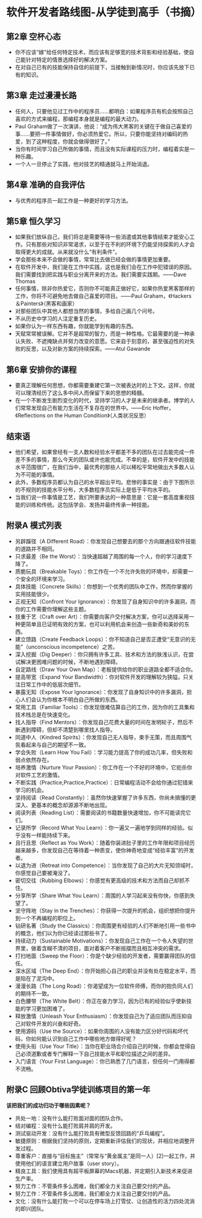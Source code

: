 # 软件开发者路线图-从学徒到高手（书摘）

## 第2章 空杯心态

* 你不应该“嫁”给任何特定技术，而应该有足够宽的技术背影和经验基础，使自己能针对特定的情景选择好的解决方案。
* 在对自己已有的技能保持自信的前提下，当接触到新情况时，你应该先放下已有的知识。

## 第3章 走过漫漫长路

* 任何人，只要他见过工作中的程序员……都明白：如果程序员有机会按照自己喜欢的方式来编程，那编程本身就是编程的最大动力。
* Paul Graham做了一次演讲，他说：“成为伟大黑客的关键在于做自己喜爱的事……要把一件事情做好，你必须热爱它。所以，只要你能坚持对编码的热爱，到了这种程度，你就会做得很好了。”
* 当你有时间学习自己所做的事情，而且没有实际课程的压力时，编程着实是一种乐趣。
* 一个人一旦停止了实践，他对技艺的精通就马上开始消退。

## 第4章 准确的自我评估

* 与优秀的程序员一起工作是一种更好的学习方法。

## 第5章 恒久学习

* 如果我们放纵自己，我们将总是需要等待一些消遣或其他事情结束才能安心工作。只有那些对知识非常渴求，以至于在不利的环境下仍能坚持探索的人才会取得更大的成就。从来就没什么“有利条件”。
* 学会那些本来不会做的事情，常常比去做已经会做的事情更加重要。
* 在软件开发中，我们是在工作中实践，这也是我们会在工作中犯错误的原因。我们需要找到把实践与职业分离开来的方法。我们需要实践期。——Dave Thomas
* 任何事情，除非你热爱它，否则你不可能真正做好它，如果你热爱黑客那样的工作，你将不可避免地去做自己喜爱的项目。——Paul Graham，《Hackers＆Painters》（黑客和画家）
* 对那些团队中其他人都想当然的事情，多给自己画几个问号。
* 不从历史中学习的人注定重复历史。
* 如果你认为一样东西有趣，你就能学到有趣的东西。
* 天赋常常被误解。它并不是超常的智力，而是一种性格。它最需要的是一种承认失败、不遮掩缺点并努力改变的意愿。它来自于刻意的，甚至强迫性的对失败的反思，以及对新方案的持续探索。——Atul Gawande

## 第6章 安排你的课程

* 要真正理解任何思想，你都需要重建它第一次被表达时的上下文。这样，你就可以理清经历了这么多中间人而保留下来的思想的精髓。
* 在一个不断发生剧烈变化的时代，坚持学习的人才是未来的继承者。博学的人们常常发现自己有能力生活在不复存在的世界中。——Eric Hoffer，《Reflections on the Human Condition》（人类状况反思）

## 结束语

* 他们希望，如果曾经有一支人数和经验水平都差不多的团队在过去能完成一件差不多的事情，那么今天的团队或许也能完成。不幸的是，软件开发中的技能水平范围很广，在我们当中，最优秀的那些人可以稀松平常地做出大多数人认为不可能的事情。
* 此外，多数程序员都认为自己的水平超出平均。悲惨的事实是：由于下图所示的不规则的技能水平分布，大多数程序员实际上是低于平均水平的。
* 当我们说一件事情是工艺，我们所要表达的一种意思是：它是一套高度重视技能的训练和传统。这包括学会、发扬并最终传承一种技能。

## 附录A 模式列表

* 另辟蹊径（A Different Road）：你发现自己想要去的那个方向跟通往软件技能的道路并不相同。
* 只求最差（Be the Worst）：当快速超越了周围的每一个人，你的学习速度下降了。
* 质脆玩具（Breakable Toys）：你工作在一个不允许失败的环境中，却需要一个安全的环境来学习。
* 具体技能（Concrete Skills）：你想到一个优秀的团队中工作，然而你掌握的实用技能很少。
* 正视无知（Confront Your Ignorance）：你发现了自身知识中的许多漏洞，而你的工作需要你理解这些主题。
* 技重于艺（Craft over Art）：你需要向客户交付解决方案，你可以选择采用一种更简单且已证明有效的方案，也可以利用机会来创造一些新奇和美妙的东西。
* 建立馈路（Create Feedback Loops）：你不知道自己是否正遭受“无意识的无能”（unconscious incompetence）之苦。
* 深入挖掘（Dig Deeper）：你只拥有许多工具、技术和方法的肤浅认识，在尝试解决更困难问题的时候，不断地遇到障碍。
* 自定路线（Draw Your Own Map）：老板提供给你的职业道路全都不适合你。
* 提高带宽（Expand Your Bandwidth）：你对软件开发的理解较为狭隘，只关注日常工作中的低层次细节。
* 暴露无知（Expose Your Ignorance）：你发现了自身知识中的许多漏洞，担心人们会认为你根本不明白自己所做的东西。
* 常用工具（Familiar Tools）：你发现很难估算自己的工作，因为你的工具集和技术栈总是在快速变化。
* 找人指导（Find Mentors）：你发现自己花费大量的时间在发明轮子，然后不断遇到障碍，但却不清楚到哪里找人指导。
* 同道中人（Kindred Spirits）：你发现自己无人指导，束手无策，而且周围气氛看起来与自己的期望不一致。
* 学会失败（Learn How You Fail）：学习能力提高了你的成功几率，但失败和弱点依然存在。
* 培养激情（Nurture Your Passion）：你工作在一个不好的环境中，它扼杀你对软件工艺的激情。
* 不断实践（Practice,Practice,Practice）：日常编程活动不会给你通过犯错来学习的机会。
* 坚持阅读（Read Constantly）：虽然你快速掌握了许多东西，你尚未搞懂的更深入、更基本的概念却源源不断地出现。
* 阅读列表（Reading List）：需要阅读的书籍数量快速增加，你不可能读完它们。
* 记录所学（Record What You Learn）：你一遍又一遍地学到同样的经验。似乎没有一样能持续下来。
* 且行且思（Reflect as You Work）：随着你装进肚子里的工作年限和项目经历越来越多，你发现自己在等待着一种质变，使你神奇地变成“经验丰富”的开发者。
* 以退为进（Retreat into Competence）：当你发现了自己的大片无知领域时，你感觉自己要被淹没了。
* 密切交往（Rubbing Elbows）：你感觉有更高级的技术和方法而自己却抓不住。
* 分享所学（Share What You Learn）：周围的人学习起来没有你快，你感到失望了。
* 坚守阵地（Stay in the Trenches）：你获得一次提升的机会，组织想把你提升到一个不再编程的职位上。
* 钻研名著（Study the Classics）：你周围更有经验的人们不断地引用一些书中的概念，他们以为你已经读过那些书了。
* 持续动力（Sustainable Motivations）：你发现自己工作在一个令人失望的世界里，做着含糊不清的项目，面对着客户不断摇摆而且相互冲突的需求。
* 打扫地面（Sweep the Floor）：你是个缺少经验的开发者，需要赢得团队的信任。
* 深水区域（The Deep End）：你开始担心自己的职业并没有处在稳定水平，而是陷在了泥沟中。
* 漫漫长路（The Long Road）：你渴望成为一位软件师傅，而你的抱负同人们的期待不一致。
* 白色腰带（The White Belt）：你正在奋力学习，因为已有的经验似乎使新技能的学习更加困难了。
* 释放激情（Unleash Your Enthusiasm）：你发现自己为了适应团队而压抑自己对软件开发的兴奋和好奇。
* 使用源码（Use the Source）：如果你周围的人没有能力区分好代码和坏代码，你如何能认识到自己工作中哪些地方做得好呢？
* 使用头衔（Use Your Title）：当你在职业场合介绍自己的时候，你都会觉得自己必须道歉或者专门解释一下自己技能水平和职位描述之间的差异。
* 入门语言（Your First Language）：你已熟悉了几门语言，但任何一门用得都不流畅。

## 附录C 回顾Obtiva学徒训练项目的第一年

**该把我们的成功归功于哪些因素呢？**

* 共处一地：没有什么能打败面对面的团队合作。
* 结对编程：没有什么能打败肩并肩的开发。
* 测试驱动开发：没有什么能打败具有微型反馈回路的“乒乓编程”。
* 敏捷原则：根据我们坚持的原则，定期重新评估我们的现状，并相应地调整开发过程。
* 尊重客户：直接与“目标施主”（常常与“黄金属主”是同一人）[2]一起工作，并使用他们的语言建立用户故事（user story）。
* 精良工具：我们使用具有超平板屏幕的Macs机器，并定期引入新技术来促进生产率。
* 努力工作：不管条件多么困难，我们都全力关注自己要交付的产品。
* 努力工作：不管条件多么困难，我们都全力关注自己要交付的产品。
* 文化：没有什么能打败一个可以在停车场上打雪仗、让创造性的活力四处流淌的即兴团队。

